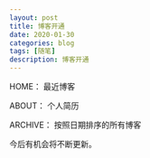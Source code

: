```yaml
---
layout: post
title: 博客开通
date: 2020-01-30
categories: blog
tags: [随笔]
description: 博客开通
---
```



HOME： 		最近博客

ABOUT： 		个人简历

ARCHIVE： 	按照日期排序的所有博客

今后有机会将不断更新。